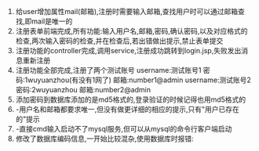 1. 给user增加属性mail(邮箱),注册时需要输入邮箱,查找用户时可以通过邮箱查找,即mail是唯一的
2. 注册表单前端完成,所有功能:输入用户名,邮箱,密码,确认密码,以及对应格式的检查,两次输入密码的检查,并在检查后,若出错做出提示,禁止表单提交
3. 注册功能的controller完成,调用service,注册成功跳转到login.jsp,失败发出消息重新注册
4. 注册功能全部完成,注册了两个测试账号
    username:测试账号1 密码:1wuyuanzhou(有没有1网了) 邮箱:number1@admin
    username:测试账号2 密码:2wuyuanzhou 邮箱:number2@admin
5. 添加密码到数据库添加的是md5格式的,登录验证的时候记得也用md5格式的
6. -用户名和邮箱都要求唯一,但没有做更详细的相应的提示,只有"用户已存在的"提示
7. -直接cmd输入启动不了mysql服务,但可以从mysql的命令行客户端启动
8. 修改了数据库编码信息,一开始比较混杂,使用数据库时报错:

